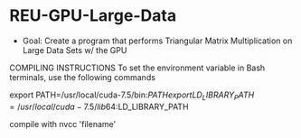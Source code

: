 # REU-GPU-Large-Data

* Goal: Create a program that performs Triangular Matrix Multiplication on Large Data Sets w/ the GPU


COMPILING INSTRUCTIONS
To set the environment variable in Bash terminals, use the following commands

export PATH=/usr/local/cuda-7.5/bin:$PATH 
export LD_LIBRARY_PATH=/usr/local/cuda-7.5/lib64:$LD_LIBRARY_PATH

compile with nvcc 'filename'
